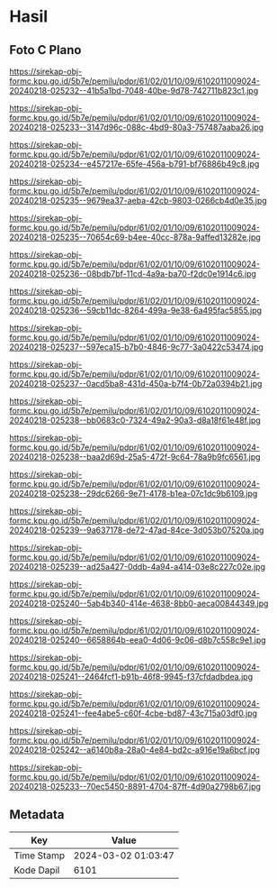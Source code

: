 # Hasil

## Foto C Plano

https://sirekap-obj-formc.kpu.go.id/5b7e/pemilu/pdpr/61/02/01/10/09/6102011009024-20240218-025232--41b5a1bd-7048-40be-9d78-742711b823c1.jpg

https://sirekap-obj-formc.kpu.go.id/5b7e/pemilu/pdpr/61/02/01/10/09/6102011009024-20240218-025233--3147d96c-088c-4bd9-80a3-757487aaba26.jpg

https://sirekap-obj-formc.kpu.go.id/5b7e/pemilu/pdpr/61/02/01/10/09/6102011009024-20240218-025234--e457217e-65fe-456a-b791-bf76886b49c8.jpg

https://sirekap-obj-formc.kpu.go.id/5b7e/pemilu/pdpr/61/02/01/10/09/6102011009024-20240218-025235--9679ea37-aeba-42cb-9803-0266cb4d0e35.jpg

https://sirekap-obj-formc.kpu.go.id/5b7e/pemilu/pdpr/61/02/01/10/09/6102011009024-20240218-025235--70654c69-b4ee-40cc-878a-9affed13282e.jpg

https://sirekap-obj-formc.kpu.go.id/5b7e/pemilu/pdpr/61/02/01/10/09/6102011009024-20240218-025236--08bdb7bf-11cd-4a9a-ba70-f2dc0e1914c6.jpg

https://sirekap-obj-formc.kpu.go.id/5b7e/pemilu/pdpr/61/02/01/10/09/6102011009024-20240218-025236--59cb11dc-8264-499a-9e38-6a495fac5855.jpg

https://sirekap-obj-formc.kpu.go.id/5b7e/pemilu/pdpr/61/02/01/10/09/6102011009024-20240218-025237--597eca15-b7b0-4846-9c77-3a0422c53474.jpg

https://sirekap-obj-formc.kpu.go.id/5b7e/pemilu/pdpr/61/02/01/10/09/6102011009024-20240218-025237--0acd5ba8-431d-450a-b7f4-0b72a0394b21.jpg

https://sirekap-obj-formc.kpu.go.id/5b7e/pemilu/pdpr/61/02/01/10/09/6102011009024-20240218-025238--bb0683c0-7324-49a2-90a3-d8a18f61e48f.jpg

https://sirekap-obj-formc.kpu.go.id/5b7e/pemilu/pdpr/61/02/01/10/09/6102011009024-20240218-025238--baa2d69d-25a5-472f-9c64-78a9b9fc6561.jpg

https://sirekap-obj-formc.kpu.go.id/5b7e/pemilu/pdpr/61/02/01/10/09/6102011009024-20240218-025238--29dc6266-9e71-4178-b1ea-07c1dc9b6109.jpg

https://sirekap-obj-formc.kpu.go.id/5b7e/pemilu/pdpr/61/02/01/10/09/6102011009024-20240218-025239--9a637178-de72-47ad-84ce-3d053b07520a.jpg

https://sirekap-obj-formc.kpu.go.id/5b7e/pemilu/pdpr/61/02/01/10/09/6102011009024-20240218-025239--ad25a427-0ddb-4a94-a414-03e8c227c02e.jpg

https://sirekap-obj-formc.kpu.go.id/5b7e/pemilu/pdpr/61/02/01/10/09/6102011009024-20240218-025240--5ab4b340-414e-4638-8bb0-aeca00844349.jpg

https://sirekap-obj-formc.kpu.go.id/5b7e/pemilu/pdpr/61/02/01/10/09/6102011009024-20240218-025240--6658864b-eea0-4d06-9c06-d8b7c558c9e1.jpg

https://sirekap-obj-formc.kpu.go.id/5b7e/pemilu/pdpr/61/02/01/10/09/6102011009024-20240218-025241--2464fcf1-b91b-46f8-9945-f37cfdadbdea.jpg

https://sirekap-obj-formc.kpu.go.id/5b7e/pemilu/pdpr/61/02/01/10/09/6102011009024-20240218-025241--fee4abe5-c60f-4cbe-bd87-43c715a03df0.jpg

https://sirekap-obj-formc.kpu.go.id/5b7e/pemilu/pdpr/61/02/01/10/09/6102011009024-20240218-025242--a6140b8a-28a0-4e84-bd2c-a916e19a6bcf.jpg

https://sirekap-obj-formc.kpu.go.id/5b7e/pemilu/pdpr/61/02/01/10/09/6102011009024-20240218-025233--70ec5450-8891-4704-87ff-4d90a2798b67.jpg


## Metadata

| Key        | Value               |
| ---------- | ------------------- |
| Time Stamp | 2024-03-02 01:03:47 |
| Kode Dapil | 6101                |




